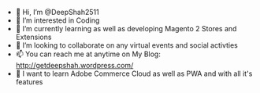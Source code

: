 - 👋 Hi, I’m @DeepShah2511
- 👀 I’m interested in Coding
- 🌱 I’m currently learning as well as developing Magento 2 Stores and Extensions
- 💞️ I’m looking to collaborate on any virtual events and social activties
- 📫 You can reach me at anytime on My Blog: http://getdeepshah.wordpress.com/
- 👀 I want to learn Adobe Commerce Cloud as well as PWA and with all it's features
<!---
DeepShah2511/DeepShah2511 is a ✨ special ✨ repository because its `README.md` (this file) appears on your GitHub profile.
You can click the Preview link to take a look at your changes.
--->
